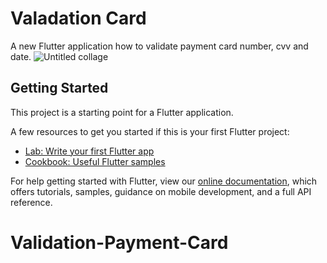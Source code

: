 # Valadation Card

A new Flutter application how to validate payment card number, cvv and date.
![Untitled collage](https://user-images.githubusercontent.com/49360795/108248922-026aa800-7187-11eb-8828-31c0d8b9a8f4.png)

## Getting Started

This project is a starting point for a Flutter application.

A few resources to get you started if this is your first Flutter project:

- [Lab: Write your first Flutter app](https://flutter.dev/docs/get-started/codelab)
- [Cookbook: Useful Flutter samples](https://flutter.dev/docs/cookbook)

For help getting started with Flutter, view our
[online documentation](https://flutter.dev/docs), which offers tutorials,
samples, guidance on mobile development, and a full API reference.
# Validation-Payment-Card
